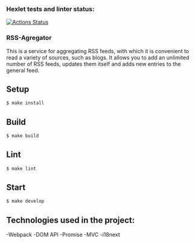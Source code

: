 ### Hexlet tests and linter status:
[![Actions Status](https://github.com/Romanov55/frontend-project-11/workflows/hexlet-check/badge.svg)](https://github.com/Romanov55/frontend-project-11/actions)

### RSS-Agregator
This is a service for aggregating RSS feeds, with which it is convenient to read a variety of sources, such as blogs. It allows you to add an unlimited number of RSS feeds, updates them itself and adds new entries to the general feed.
## Setup
```sh
$ make install
```

## Build
```sh
$ make build
```

## Lint
```sh
$ make lint
```

## Start
```sh
$ make develop
```
## Technologies used in the project:
-Webpack
-DOM API
-Promise
-MVC
-i18next